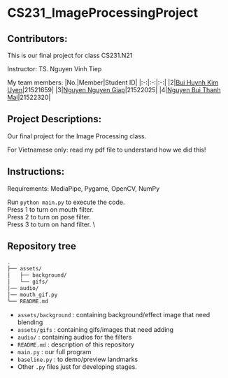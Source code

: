 # CS231_ImageProcessingProject

## Contributors:

This is our final project for class CS231.N21

Instructor: TS. Nguyen Vinh Tiep

My team members:
|No.|Member|Student ID|
|:-:|:-:|:-:|
|2|[Bui Huynh Kim Uyen](https://github.com/uyenbhku)|21521659|
|3|[Nguyen Nguyen Giap](https://github.com/Paignn)|21522025|
|4|[Nguyen Bui Thanh Mai](https://github.com/21522320)|21522320|

## Project Descriptions:
Our final project for the Image Processing class. 

For Vietnamese only: read my pdf file to understand how we did this!


## Instructions:
Requirements: MediaPipe, Pygame, OpenCV, NumPy

Run `python main.py` to execute the code. \
Press 1 to turn on mouth filter. \
Press 2 to turn on pose filter. \
Press 3 to turn on hand filter. \

## Repository tree
```bash
.
├── assets/
│   ├── background/
│   └── gifs/
│── audio/
│── mouth_gif.py
└── README.md
 ```
- ```assets/background``` : containing background/effect image that need blending
- ```assets/gifs``` : containing gifs/images that need adding
- ```audio/``` : containing audios for the filters
- ```README.md``` : description of this repository
- ```main.py``` : our full program
- ```baseline.py``` : to demo/preview landmarks
- Other `.py` files just for developing stages.
